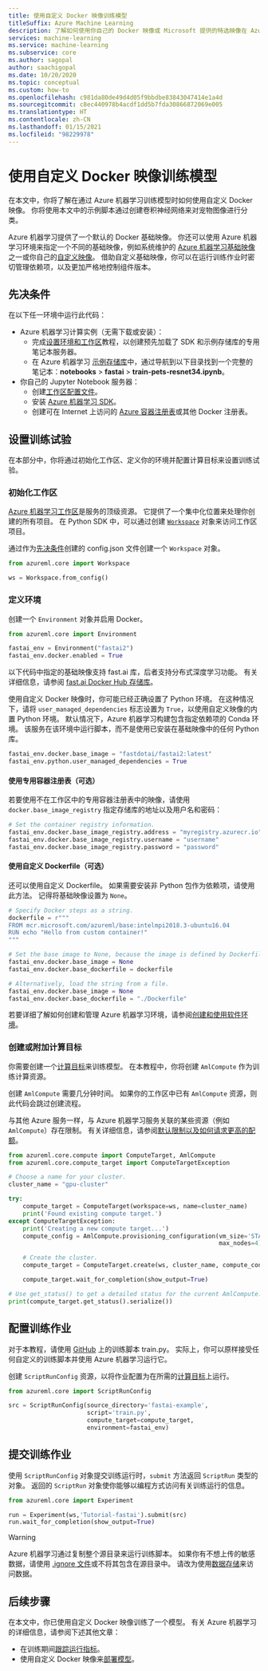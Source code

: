 ```yaml
---
title: 使用自定义 Docker 映像训练模型
titleSuffix: Azure Machine Learning
description: 了解如何使用你自己的 Docker 映像或 Microsoft 提供的特选映像在 Azure 机器学习中训练模型。
services: machine-learning
ms.service: machine-learning
ms.subservice: core
ms.author: sagopal
author: saachigopal
ms.date: 10/20/2020
ms.topic: conceptual
ms.custom: how-to
ms.openlocfilehash: c981da80de49d4d05f9bbdbe83843047414e1a4d
ms.sourcegitcommit: c8ec440978b4acdf1dd5b7fda30866872069e005
ms.translationtype: HT
ms.contentlocale: zh-CN
ms.lasthandoff: 01/15/2021
ms.locfileid: "98229978"
---
```

# <a name="train-a-model-by-using-a-custom-docker-image"></a>使用自定义 Docker 映像训练模型

在本文中，你将了解在通过 Azure 机器学习训练模型时如何使用自定义 Docker 映像。 你将使用本文中的示例脚本通过创建卷积神经网络来对宠物图像进行分类。 

Azure 机器学习提供了一个默认的 Docker 基础映像。 你还可以使用 Azure 机器学习环境来指定一个不同的基础映像，例如系统维护的 [Azure 机器学习基础映像](https://github.com/Azure/AzureML-Containers)之一或你自己的[自定义映像](how-to-deploy-custom-docker-image.md#create-a-custom-base-image)。 借助自定义基础映像，你可以在运行训练作业时密切管理依赖项，以及更加严格地控制组件版本。

## <a name="prerequisites"></a>先决条件

在以下任一环境中运行此代码：

* Azure 机器学习计算实例（无需下载或安装）：
  * 完成[设置环境和工作区](tutorial-1st-experiment-sdk-setup.md)教程，以创建预先加载了 SDK 和示例存储库的专用笔记本服务器。
  * 在 Azure 机器学习 [示例存储库](https://github.com/Azure/azureml-examples)中，通过导航到以下目录找到一个完整的笔记本：**notebooks** > **fastai** > **train-pets-resnet34.ipynb**。 
* 你自己的 Jupyter Notebook 服务器：
  * 创建[工作区配置文件](how-to-configure-environment.md#workspace)。
  * 安装 [Azure 机器学习 SDK](https://docs.microsoft.com/python/api/overview/azure/ml/install?preserve-view=true&view=azure-ml-py)。 
  * 创建可在 Internet 上访问的 [Azure 容器注册表](../container-registry/index.yml)或其他 Docker 注册表。

## <a name="set-up-a-training-experiment"></a>设置训练试验

在本部分中，你将通过初始化工作区、定义你的环境并配置计算目标来设置训练试验。

### <a name="initialize-a-workspace"></a>初始化工作区

[Azure 机器学习工作区](concept-workspace.md)是服务的顶级资源。 它提供了一个集中化位置来处理你创建的所有项目。 在 Python SDK 中，可以通过创建 [`Workspace`](https://docs.microsoft.com/python/api/azureml-core/azureml.core.workspace.workspace?preserve-view=true&view=azure-ml-py) 对象来访问工作区项目。

通过作为[先决条件](#prerequisites)创建的 config.json 文件创建一个 `Workspace` 对象。

```Python
from azureml.core import Workspace

ws = Workspace.from_config()
```

### <a name="define-your-environment"></a>定义环境

创建一个 `Environment` 对象并启用 Docker。

```python
from azureml.core import Environment

fastai_env = Environment("fastai2")
fastai_env.docker.enabled = True
```

以下代码中指定的基础映像支持 fast.ai 库，后者支持分布式深度学习功能。 有关详细信息，请参阅 [fast.ai Docker Hub 存储库](https://hub.docker.com/u/fastdotai)。 

使用自定义 Docker 映像时，你可能已经正确设置了 Python 环境。 在这种情况下，请将 `user_managed_dependencies` 标志设置为 `True`，以使用自定义映像的内置 Python 环境。 默认情况下，Azure 机器学习构建包含指定依赖项的 Conda 环境。 该服务在该环境中运行脚本，而不是使用已安装在基础映像中的任何 Python 库。

```python
fastai_env.docker.base_image = "fastdotai/fastai2:latest"
fastai_env.python.user_managed_dependencies = True
```

#### <a name="use-a-private-container-registry-optional"></a>使用专用容器注册表（可选）

若要使用不在工作区中的专用容器注册表中的映像，请使用 `docker.base_image_registry` 指定存储库的地址以及用户名和密码：

```python
# Set the container registry information.
fastai_env.docker.base_image_registry.address = "myregistry.azurecr.io"
fastai_env.docker.base_image_registry.username = "username"
fastai_env.docker.base_image_registry.password = "password"
```

#### <a name="use-a-custom-dockerfile-optional"></a>使用自定义 Dockerfile（可选）

还可以使用自定义 Dockerfile。 如果需要安装非 Python 包作为依赖项，请使用此方法。 记得将基础映像设置为 `None`。

```python 
# Specify Docker steps as a string. 
dockerfile = r"""
FROM mcr.microsoft.com/azureml/base:intelmpi2018.3-ubuntu16.04
RUN echo "Hello from custom container!"
"""

# Set the base image to None, because the image is defined by Dockerfile.
fastai_env.docker.base_image = None
fastai_env.docker.base_dockerfile = dockerfile

# Alternatively, load the string from a file.
fastai_env.docker.base_image = None
fastai_env.docker.base_dockerfile = "./Dockerfile"
```

若要详细了解如何创建和管理 Azure 机器学习环境，请参阅[创建和使用软件环境](how-to-use-environments.md)。 

### <a name="create-or-attach-a-compute-target"></a>创建或附加计算目标

你需要创建一个[计算目标](concept-azure-machine-learning-architecture.md#compute-targets)来训练模型。 在本教程中，你将创建 `AmlCompute` 作为训练计算资源。

创建 `AmlCompute` 需要几分钟时间。 如果你的工作区中已有 `AmlCompute` 资源，则此代码会跳过创建流程。

与其他 Azure 服务一样，与 Azure 机器学习服务关联的某些资源（例如 `AmlCompute`）存在限制。 有关详细信息，请参阅[默认限制以及如何请求更高的配额](how-to-manage-quotas.md)。

```python
from azureml.core.compute import ComputeTarget, AmlCompute
from azureml.core.compute_target import ComputeTargetException

# Choose a name for your cluster.
cluster_name = "gpu-cluster"

try:
    compute_target = ComputeTarget(workspace=ws, name=cluster_name)
    print('Found existing compute target.')
except ComputeTargetException:
    print('Creating a new compute target...')
    compute_config = AmlCompute.provisioning_configuration(vm_size='STANDARD_NC6',
                                                           max_nodes=4)

    # Create the cluster.
    compute_target = ComputeTarget.create(ws, cluster_name, compute_config)

    compute_target.wait_for_completion(show_output=True)

# Use get_status() to get a detailed status for the current AmlCompute.
print(compute_target.get_status().serialize())
```

## <a name="configure-your-training-job"></a>配置训练作业

对于本教程，请使用 [GitHub](https://github.com/Azure/azureml-examples/blob/main/workflows/train/fastai/pets/src/train.py) 上的训练脚本 train.py。 实际上，你可以原样接受任何自定义的训练脚本并使用 Azure 机器学习运行它。

创建 `ScriptRunConfig` 资源，以将作业配置为在所需的[计算目标](how-to-set-up-training-targets.md)上运行。

```python
from azureml.core import ScriptRunConfig

src = ScriptRunConfig(source_directory='fastai-example',
                      script='train.py',
                      compute_target=compute_target,
                      environment=fastai_env)
```

## <a name="submit-your-training-job"></a>提交训练作业

使用 `ScriptRunConfig` 对象提交训练运行时，`submit` 方法返回 `ScriptRun` 类型的对象。 返回的 `ScriptRun` 对象使你能够以编程方式访问有关训练运行的信息。 

```python
from azureml.core import Experiment

run = Experiment(ws,'Tutorial-fastai').submit(src)
run.wait_for_completion(show_output=True)
```

> [!WARNING]
> Azure 机器学习通过复制整个源目录来运行训练脚本。 如果你有不想上传的敏感数据，请使用 [.ignore 文件](how-to-save-write-experiment-files.md#storage-limits-of-experiment-snapshots)或不将其包含在源目录中。 请改为使用[数据存储](https://docs.microsoft.com/python/api/azureml-core/azureml.data?preserve-view=true&view=azure-ml-py)来访问数据。

## <a name="next-steps"></a>后续步骤
在本文中，你已使用自定义 Docker 映像训练了一个模型。 有关 Azure 机器学习的详细信息，请参阅下述其他文章：
* 在训练期间[跟踪运行指标](how-to-track-experiments.md)。
* 使用自定义 Docker 映像来[部署模型](how-to-deploy-custom-docker-image.md)。
